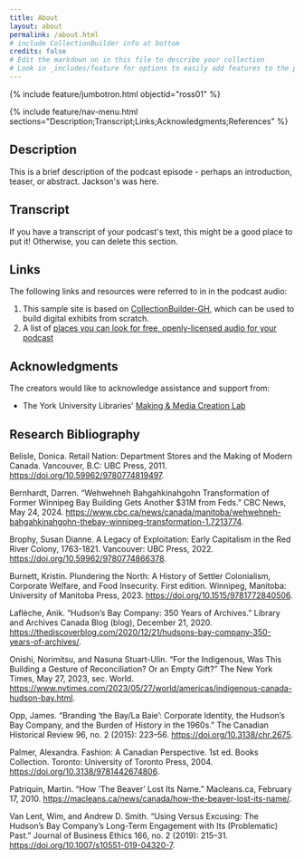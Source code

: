 ```yaml
---
title: About
layout: about
permalink: /about.html
# include CollectionBuilder info at bottom
credits: false
# Edit the markdown on in this file to describe your collection
# Look in _includes/feature for options to easily add features to the page
---
```


{% include feature/jumbotron.html objectid="ross01" %}

{% include feature/nav-menu.html sections="Description;Transcript;Links;Acknowledgments;References" %}

## Description

This is a brief description of the podcast episode - perhaps an introduction, teaser, or abstract. Jackson's was here.

## Transcript

If you have a transcript of your podcast's text, this might be a good place to put it! Otherwise, you can delete this section.

## Links
The following links and resources were referred to in in the podcast audio:

1. This sample site is based on [CollectionBuilder-GH](https://collectionbuilding.github.io/gh/), which can be used to build digital exhibits from scratch.
2. A list of [places you can look for free, openly-licensed audio for your podcast](https://www.canva.com/design/DAEJvWSiST4/FaBJKdustUaRcDy-oPD1uQ/view)

## Acknowledgments

The creators would like to acknowledge assistance and support from:

- The York University Libraries' [Making & Media Creation Lab](https://www.library.yorku.ca/ds/)

## Research Bibliography

Belisle, Donica. Retail Nation: Department Stores and the Making of Modern Canada. Vancouver, B.C: UBC Press, 2011. https://doi.org/10.59962/9780774819497.

Bernhardt, Darren. “Wehwehneh Bahgahkinahgohn Transformation of Former Winnipeg Bay Building Gets Another $31M from Feds.” CBC News, May 24, 2024. https://www.cbc.ca/news/canada/manitoba/wehwehneh-bahgahkinahgohn-thebay-winnipeg-transformation-1.7213774.

Brophy, Susan Dianne. A Legacy of Exploitation: Early Capitalism in the Red River Colony, 1763-1821. Vancouver: UBC Press, 2022. https://doi.org/10.59962/9780774866378.

Burnett, Kristin. Plundering the North: A History of Settler Colonialism, Corporate Welfare, and Food Insecurity. First edition. Winnipeg, Manitoba: University of Manitoba Press, 2023. https://doi.org/10.1515/9781772840506.

Laflèche, Anik. “Hudson’s Bay Company: 350 Years of Archives.” Library and Archives Canada Blog (blog), December 21, 2020. https://thediscoverblog.com/2020/12/21/hudsons-bay-company-350-years-of-archives/.

Onishi, Norimitsu, and Nasuna Stuart-Ulin. “For the Indigenous, Was This Building a Gesture of Reconciliation? Or an Empty Gift?” The New York Times, May 27, 2023, sec. World. https://www.nytimes.com/2023/05/27/world/americas/indigenous-canada-hudson-bay.html.

Opp, James. “Branding ‘the Bay/La Baie’: Corporate Identity, the Hudson’s Bay Company, and the Burden of History in the 1960s.” The Canadian Historical Review 96, no. 2 (2015): 223–56. https://doi.org/10.3138/chr.2675.

Palmer, Alexandra. Fashion: A Canadian Perspective. 1st ed. Books Collection. Toronto: University of Toronto Press, 2004. https://doi.org/10.3138/9781442674806.

Patriquin, Martin. “How ‘The Beaver’ Lost Its Name.” Macleans.ca, February 17, 2010. https://macleans.ca/news/canada/how-the-beaver-lost-its-name/.

Van Lent, Wim, and Andrew D. Smith. “Using Versus Excusing: The Hudson’s Bay Company’s Long-Term Engagement with Its (Problematic) Past.” Journal of Business Ethics 166, no. 2 (2019): 215–31. https://doi.org/10.1007/s10551-019-04320-7.
